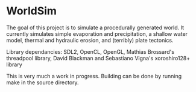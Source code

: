 # WorldSim

The goal of this project is to simulate a procedurally generated world. It currently simulates simple evaporation and precipitation, a shallow water model, thermal and hydraulic erosion, and (terribly) plate tectonics.

Library dependancies: SDL2, OpenCL, OpenGL, Mathias Brossard's threadpool library, David Blackman and Sebastiano Vigna's xoroshiro128+ library

This is very much a work in progress. Building can be done by running make in the source directory. 